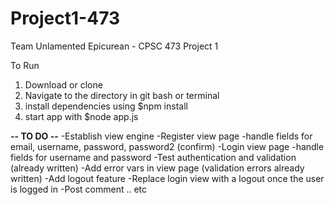 # Project1-473
Team Unlamented Epicurean - CPSC 473 Project 1

To Run

1. Download or clone
2. Navigate to the directory in git bash or terminal
3. install dependencies using $npm install
4. start app with $node app.js

**-- TO DO --**
 -Establish view engine
 -Register view page
      -handle fields for email, username, password, password2 (confirm)
 -Login view page
      -handle fields for username and password
 -Test authentication and validation (already written)
 -Add error vars in view page (validation errors already written)
 -Add logout feature
    -Replace login view with a logout once the user is logged in
 -Post comment .. etc
